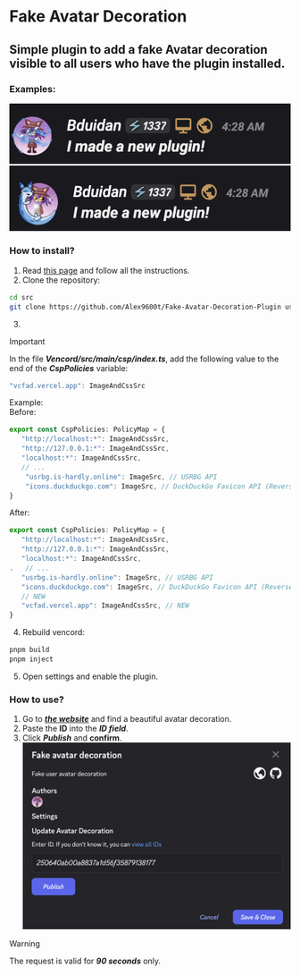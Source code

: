 # Fake Avatar Decoration

## Simple plugin to add a fake Avatar decoration visible to all users who have the plugin installed.

### Examples:
![deco 0](https://github.com/Alex9600t/public-data/blob/main/fad/RM_img_0.png?raw=true)
![deco 1](https://github.com/Alex9600t/public-data/blob/main/fad/RM_img_1.png?raw=true)

### How to install?
1) Read [this page](https://docs.vencord.dev/installing) and follow all the instructions.
2) Clone the repository:
```sh
cd src
git clone https://github.com/Alex9600t/Fake-Avatar-Decoration-Plugin userplugins/fakeAvatarDecoration
```
3) 
> [!IMPORTANT]
> In the file ***Vencord/src/main/csp/index.ts***, add the following value to the end of the ***CspPolicies*** variable:
> ```ts
> "vcfad.vercel.app": ImageAndCssSrc
> ```
>
> Example:  
> Before:
> ```ts
> export const CspPolicies: PolicyMap = {
>    "http://localhost:*": ImageAndCssSrc,
>    "http://127.0.0.1:*": ImageAndCssSrc,
>    "localhost:*": ImageAndCssSrc,
>    // ...
>     "usrbg.is-hardly.online": ImageSrc, // USRBG API
>     "icons.duckduckgo.com": ImageSrc, // DuckDuckGo Favicon API (Reverse Image Search)
> }
> ```
> After:
> ```ts
> export const CspPolicies: PolicyMap = {
>    "http://localhost:*": ImageAndCssSrc,
>    "http://127.0.0.1:*": ImageAndCssSrc,
>    "localhost:*": ImageAndCssSrc,
>.   // ...
>    "usrbg.is-hardly.online": ImageSrc, // USRBG API
>    "icons.duckduckgo.com": ImageSrc, // DuckDuckGo Favicon API (Reverse Image Search)
>    // NEW
>    "vcfad.vercel.app": ImageAndCssSrc, // NEW
> }
> ```
4) Rebuild vencord:
```sh
pnpm build
pnpm inject
```
5) Open settings and enable the plugin.
### How to use?
1) Go to ***[the website](https://vcfad.vercel.app/list)*** and find a beautiful avatar decoration.
2) Paste the **ID** into the ***ID field***.
3) Click ***Publish*** and **confirm**.
![deco 0](https://github.com/Alex9600t/public-data/blob/main/fad/RM_img_2.png?raw=true)
> [!WARNING]
> The request is valid for ***90 seconds*** only.
